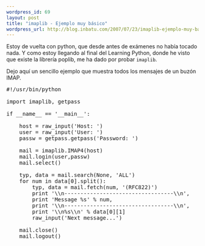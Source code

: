 ```yaml
--- 
wordpress_id: 69
layout: post
title: "imaplib - Ejemplo muy básico"
wordpress_url: http://blog.inbatu.com/2007/07/23/imaplib-ejemplo-muy-basico/
---
```

Estoy de vuelta con python, que desde antes de exámenes no había tocado nada. Y como estoy llegando al final del Learning Python, donde he visto que existe la librería poplib, me ha dado por probar <code>imaplib</code>.

Dejo aquí un sencillo ejemplo que muestra todos los mensajes de un buzón IMAP.

<pre name="code" class="python">
#!/usr/bin/python

import imaplib, getpass

if __name__ == '__main__':
	
	host = raw_input('Host: ')
	user = raw_input('User: ')
	passw = getpass.getpass('Password: ')
        
	mail = imaplib.IMAP4(host)
	mail.login(user,passw)
	mail.select()
	
	typ, data = mail.search(None, 'ALL')
	for num in data[0].split():
		typ, data = mail.fetch(num, '(RFC822)')
		print '\\n----------------------------------\\n',
		print 'Message %s' % num,
		print '\\n----------------------------------\\n',
		print '\\n%s\\n' % data[0][1]
		raw_input('Next message...')
		
	mail.close()
	mail.logout()
</pre>
